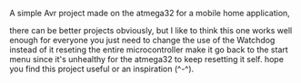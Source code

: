 A simple Avr project made on the atmega32 for a mobile home application,

there can be better projects obviously, but I like to think this one works well enough for everyone 
you just need to change the use of the Watchdog instead of it reseting the entire microcontroller make it go back to the start menu since it's unhealthy for the atmega32 to keep resetting it self.
hope you find this project useful or an inspiration (^-^).
